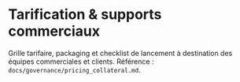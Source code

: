 # Tarification & supports commerciaux

Grille tarifaire, packaging et checklist de lancement à destination des équipes commerciales et clients. Référence : `docs/governance/pricing_collateral.md`.
